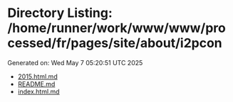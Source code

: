 # Directory Listing: /home/runner/work/www/www/processed/fr/pages/site/about/i2pcon
Generated on: Wed May  7 05:20:51 UTC 2025

- [2015.html.md](2015.html.md)
- [README.md](README.md)
- [index.html.md](index.html.md)
